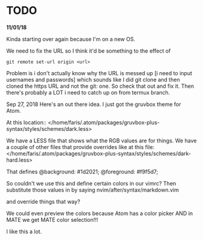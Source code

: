 # TODO

**11/01/18**

Kinda starting over again because I'm on a new OS.

We need to fix the URL so I think it'd be something to the effect of

`git remote set-url origin <url>`

Problem is i don't actually know why the URL is messed up [i need to input
usernames and passwords] which sounds like I did git clone and then cloned the
https URL and not the git: one. So check that out and fix it. Then there's probably a LOT i need to catch up on from termux branch.


Sep 27, 2018
Here's an out there idea. I just got the gruvbox theme for Atom.

At this location::
</home/faris/.atom/packages/gruvbox-plus-syntax/styles/schemes/dark.less>

We have a LESS file that shows what the RGB values are for things.
We have a couple of other files that provide overrides like at this file:
</home/faris/.atom/packages/gruvbox-plus-syntax/styles/schemes/dark-hard.less>

That defines
@background: #1d2021;
@foreground: #f9f5d7;

So couldn't we use this and define certain colors in our vimrc?
Then substitute those values in by saying nvim/after/syntax/markdown.vim

and override things that way?

We could even preview the colors because Atom has a color picker AND in MATE
we get MATE color selection!!!

I like this a lot.
